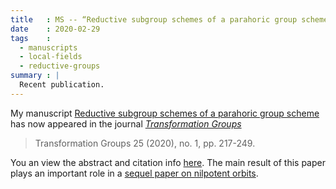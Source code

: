 ```yaml
---
title   : MS -- “Reductive subgroup schemes of a parahoric group scheme”
date    : 2020-02-29 
tags    :
  - manuscripts
  - local-fields
  - reductive-groups
summary : |
  Recent publication.
---
```


My manuscript [Reductive subgroup schemes of a parahoric group
scheme](https://link.springer.com/article/10.1007/s00031-018-9508-3)
has now appeared in the journal [*Transformation
Groups*](https://www.springer.com/journal/31)

 > Transformation Groups 25 (2020), no. 1, pp. 217-249.

You an view the abstract and citation info
[here](/pages/manuscripts.html#mcninch20:reductive-subgroup-schemes). The
main result of this paper plays an important role in a [sequel paper
on nilpotent
orbits](/pages/manuscripts.html#mcninch20:nilpotent-orbits-over-local-field).


 


